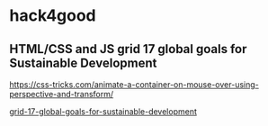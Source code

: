 # hack4good

## HTML/CSS and JS grid 17 global goals for Sustainable Development

https://css-tricks.com/animate-a-container-on-mouse-over-using-perspective-and-transform/

[grid-17-global-goals-for-sustainable-development](./grid-17-global-goals-for-sustainable-development)
